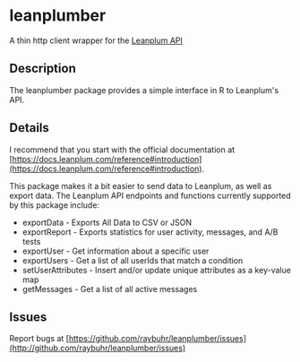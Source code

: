 # leanplumber

A thin http client wrapper for the [Leanplum API](https://docs.leanplum.com/reference)

## Description

The leanplumber package provides a simple interface in R to Leanplum's API.

## Details

I recommend that you start with the official documentation at [https://docs.leanplum.com/reference#introduction](https://docs.leanplum.com/reference#introduction). 

This package makes it a bit easier to send data to Leanplum, as well as export data. 
The Leanplum API endpoints and functions currently supported by this package include: 

* exportData - Exports All Data to CSV or JSON 
* exportReport - Exports statistics for user activity, messages, and A/B tests 
* exportUser - Get information about a specific user 
* exportUsers - Get a list of all userIds that match a condition 
* setUserAttributes - Insert and/or update unique attributes as a key-value map 
* getMessages - Get a list of all active messages

## Issues

Report bugs at [https://github.com/raybuhr/leanplumber/issues](http://github.com/raybuhr/leanplumber/issues)
